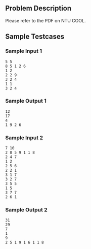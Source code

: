 ## Problem Description
Please refer to the PDF on NTU COOL.

## Sample Testcases

### Sample Input 1
```
5 5
8 5 1 2 6
1 2
2 2 9
3 2 4
1 1
3 2 4
```

### Sample Output 1
```
12
17
4
1 9 2 6
```

### Sample Input 2
```
7 10
2 8 5 9 1 1 8
2 4 7
1 2
2 5 6
2 2 1
3 1 7
3 2 7
3 5 5
1 5
3 7 7
2 6 1
```


### Sample Output 2
```
31
29
7
1
9
2 5 1 9 1 6 1 1 8
```

